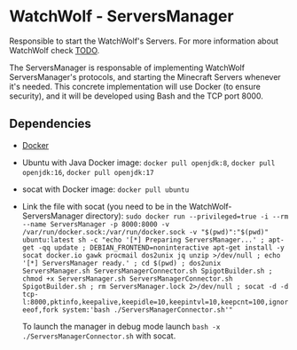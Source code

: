 # WatchWolf - ServersManager
Responsible to start the WatchWolf's Servers. For more information about WatchWolf check [TODO](https://github.com/rogermiranda1000).

The ServersManager is responsable of implementing WatchWolf ServersManager's protocols, and starting the Minecraft Servers whenever it's needed. This concrete implementation will use Docker (to ensure security), and it will be developed using Bash and the TCP port 8000.


## Dependencies

- [Docker](https://www.docker.com/get-started/)
- Ubuntu with Java Docker image: `docker pull openjdk:8`, `docker pull openjdk:16`, `docker pull openjdk:17`
- socat with Docker image: `docker pull ubuntu`
- Link the file with socat (you need to be in the WatchWolf-ServersManager directory):
  `sudo docker run --privileged=true -i --rm --name ServersManager -p 8000:8000 -v /var/run/docker.sock:/var/run/docker.sock -v "$(pwd)":"$(pwd)" ubuntu:latest sh -c "echo '[*] Preparing ServersManager...' ; apt-get -qq update ; DEBIAN_FRONTEND=noninteractive apt-get install -y socat docker.io gawk procmail dos2unix jq unzip >/dev/null ; echo '[*] ServersManager ready.' ; cd $(pwd) ; dos2unix ServersManager.sh ServersManagerConnector.sh SpigotBuilder.sh ; chmod +x ServersManager.sh ServersManagerConnector.sh SpigotBuilder.sh ; rm ServersManager.lock 2>/dev/null ; socat -d -d tcp-l:8000,pktinfo,keepalive,keepidle=10,keepintvl=10,keepcnt=100,ignoreeof,fork system:'bash ./ServersManagerConnector.sh'"`
  
  To launch the manager in debug mode launch `bash -x ./ServersManagerConnector.sh` with socat.